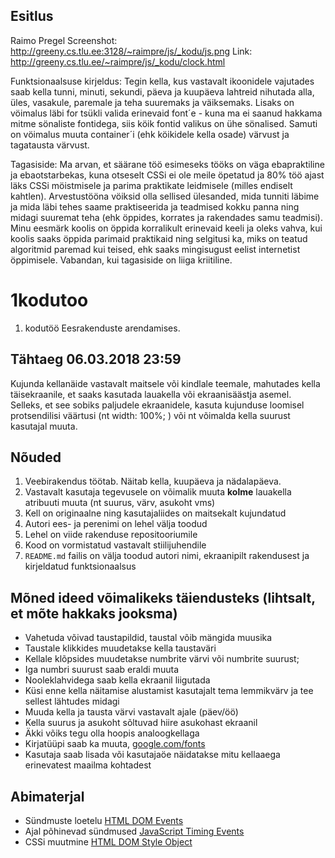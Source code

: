 ## Esitlus
Raimo Pregel
Screenshot: http://greeny.cs.tlu.ee:3128/~raimpre/js/_kodu/js.png
Link: http://greeny.cs.tlu.ee/~raimpre/js/_kodu/clock.html

Funktsionaalsuse kirjeldus:
Tegin kella, kus vastavalt ikoonidele vajutades saab kella tunni, minuti, sekundi, päeva ja kuupäeva lahtreid nihutada alla, üles, vasakule, paremale ja teha suuremaks ja väiksemaks. Lisaks on vöimalus läbi for tsükli valida erinevaid font´e - kuna ma ei saanud hakkama mitme sönaliste fontidega, siis köik fontid valikus on ühe sönalised. Samuti on vöimalus muuta container´i (ehk köikidele kella osade) värvust ja tagatausta värvust.

Tagasiside: Ma arvan, et säärane töö esimeseks tööks on väga ebapraktiline ja ebaotstarbekas, kuna otseselt CSSi ei ole meile öpetatud ja 80% töö ajast läks CSSi möistmisele ja parima praktikate leidmisele (milles endiselt kahtlen). Arvestustööna vöiksid olla sellised ülesanded, mida tunniti läbime ja mida läbi tehes saame praktiseerida ja teadmised kokku panna ning midagi suuremat teha (ehk öppides, korrates ja rakendades samu teadmisi). 
Minu eesmärk koolis on öppida korralikult erinevaid keeli ja oleks vahva, kui koolis saaks öppida parimaid praktikaid ning selgitusi ka, miks on teatud algoritmid paremad kui teised, ehk saaks mingisugust eelist internetist öppimisele. 
Vabandan, kui tagasiside on liiga kriitiline.


# 1kodutoo
1. kodutöö Eesrakenduste arendamises.

## Tähtaeg 06.03.2018 23:59

Kujunda kellanäide vastavalt maitsele või kindlale teemale, mahutades kella täisekraanile, et saaks kasutada lauakella või ekraanisäästja asemel. Selleks, et see sobiks paljudele ekraanidele, kasuta kujunduse loomisel protsendilisi väärtusi (nt width: 100%; ) või nt võimalda kella suurust kasutajal muuta.

## Nõuded

1. Veebirakendus töötab. Näitab kella, kuupäeva ja nädalapäeva.
1. Vastavalt kasutaja tegevusele on võimalik muuta **kolme** lauakella atribuuti muuta (nt suurus, värv, asukoht vms)
1. Kell on originaalne ning kasutajaliides on maitsekalt kujundatud
1. Autori ees- ja perenimi on lehel välja toodud
1. Lehel on viide rakenduse repositooriumile
1. Kood on vormistatud vastavalt stiilijuhendile
1. `README.md` failis on välja toodud autori nimi, ekraanipilt rakendusest ja kirjeldatud funktsionaalsus

## Mõned ideed võimalikeks täiendusteks (lihtsalt, et mõte hakkaks jooksma)

* Vahetuda võivad taustapildid, taustal võib mängida muusika
* Taustale klikkides muudetakse kella taustaväri
* Kellale klõpsides muudetakse numbrite värvi või numbrite suurust;
* Iga numbri suurust saab eraldi muuta
* Nooleklahvidega saab kella ekraanil liigutada
* Küsi enne kella näitamise alustamist kasutajalt tema lemmikvärv ja tee sellest lähtudes midagi
* Muuda kella ja tausta värvi vastavalt ajale (päev/öö)
* Kella suurus ja asukoht sõltuvad hiire asukohast ekraanil
* Äkki võiks tegu olla hoopis analoogkellaga
* Kirjatüüpi saab ka muuta, [google.com/fonts](https://www.google.com/fonts)
* Kasutaja saab lisada või kasutajaöe näidatakse mitu kellaaega erinevatest maailma kohtadest

## Abimaterjal

* Sündmuste loetelu [HTML DOM Events](http://www.w3schools.com/jsref/dom_obj_event.asp)
* Ajal põhinevad sündmused [JavaScript Timing Events](http://www.w3schools.com/js/js_timing.asp)
* CSSi muutmine [HTML DOM Style Object](http://www.w3schools.com/jsref/dom_obj_style.asp)
